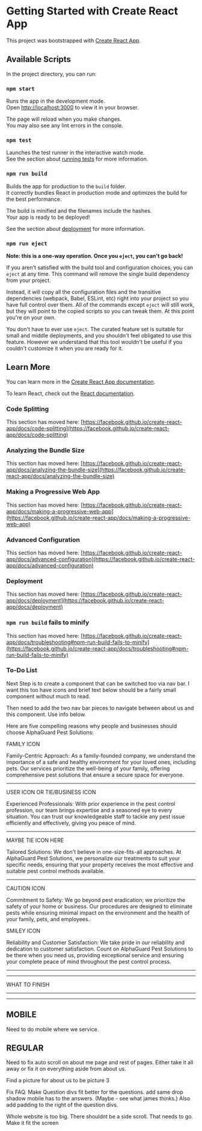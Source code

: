 # Getting Started with Create React App

This project was bootstrapped with [Create React App](https://github.com/facebook/create-react-app).

## Available Scripts

In the project directory, you can run:

### `npm start`

Runs the app in the development mode.\
Open [http://localhost:3000](http://localhost:3000) to view it in your browser.

The page will reload when you make changes.\
You may also see any lint errors in the console.

### `npm test`

Launches the test runner in the interactive watch mode.\
See the section about [running tests](https://facebook.github.io/create-react-app/docs/running-tests) for more information.

### `npm run build`

Builds the app for production to the `build` folder.\
It correctly bundles React in production mode and optimizes the build for the best performance.

The build is minified and the filenames include the hashes.\
Your app is ready to be deployed!

See the section about [deployment](https://facebook.github.io/create-react-app/docs/deployment) for more information.

### `npm run eject`

**Note: this is a one-way operation. Once you `eject`, you can't go back!**

If you aren't satisfied with the build tool and configuration choices, you can `eject` at any time. This command will remove the single build dependency from your project.

Instead, it will copy all the configuration files and the transitive dependencies (webpack, Babel, ESLint, etc) right into your project so you have full control over them. All of the commands except `eject` will still work, but they will point to the copied scripts so you can tweak them. At this point you're on your own.

You don't have to ever use `eject`. The curated feature set is suitable for small and middle deployments, and you shouldn't feel obligated to use this feature. However we understand that this tool wouldn't be useful if you couldn't customize it when you are ready for it.

## Learn More

You can learn more in the [Create React App documentation](https://facebook.github.io/create-react-app/docs/getting-started).

To learn React, check out the [React documentation](https://reactjs.org/).

### Code Splitting

This section has moved here: [https://facebook.github.io/create-react-app/docs/code-splitting](https://facebook.github.io/create-react-app/docs/code-splitting)

### Analyzing the Bundle Size

This section has moved here: [https://facebook.github.io/create-react-app/docs/analyzing-the-bundle-size](https://facebook.github.io/create-react-app/docs/analyzing-the-bundle-size)

### Making a Progressive Web App

This section has moved here: [https://facebook.github.io/create-react-app/docs/making-a-progressive-web-app](https://facebook.github.io/create-react-app/docs/making-a-progressive-web-app)

### Advanced Configuration

This section has moved here: [https://facebook.github.io/create-react-app/docs/advanced-configuration](https://facebook.github.io/create-react-app/docs/advanced-configuration)

### Deployment

This section has moved here: [https://facebook.github.io/create-react-app/docs/deployment](https://facebook.github.io/create-react-app/docs/deployment)

### `npm run build` fails to minify

This section has moved here: [https://facebook.github.io/create-react-app/docs/troubleshooting#npm-run-build-fails-to-minify](https://facebook.github.io/create-react-app/docs/troubleshooting#npm-run-build-fails-to-minify)

### To-Do List

Next Step is to create a component that can be switched too via nav bar. I want this too have icons and brief text below should be a fairly small component without much to read.

Then need to add the two nav bar pieces to navigate between about us and this component. Use info below.

Here are five compelling reasons why people and businesses should choose AlphaGuard Pest Solutions:

FAMILY ICON

Family-Centric Approach: As a family-founded company, we understand the importance of a safe and healthy environment for your loved ones, including pets. Our services prioritize the well-being of your family, offering comprehensive pest solutions that ensure a secure space for everyone.

---

USER ICON OR TIE/BUSINESS ICON

Experienced Professionals: With prior experience in the pest control profession, our team brings expertise and a seasoned eye to every situation. You can trust our knowledgeable staff to tackle any pest issue efficiently and effectively, giving you peace of mind.

---

MAYBE TIE ICON HERE

Tailored Solutions: We don't believe in one-size-fits-all approaches. At AlphaGuard Pest Solutions, we personalize our treatments to suit your specific needs, ensuring that your property receives the most effective and suitable pest control methods available.

---

CAUTION ICON

Commitment to Safety: We go beyond pest eradication; we prioritize the safety of your home or business. Our procedures are designed to eliminate pests while ensuring minimal impact on the environment and the health of your family, pets, and employees.

SMILEY ICON

Reliability and Customer Satisfaction: We take pride in our reliability and dedication to customer satisfaction. Count on AlphaGuard Pest Solutions to be there when you need us, providing exceptional service and ensuring your complete peace of mind throughout the pest control process.

---

---

WHAT TO FINISH

---

---

## MOBILE

Need to do mobile where we service.

## REGULAR

Need to fix auto scroll on about me page and rest of pages. Either take it all away or fix it on everything aside from about us.

Find a picture for about us to be picture 3

Fix FAQ. Make Question divs fit better for the questions. add same drop shadow mobile has to the answers. (Maybe - see what james thinks.) Also add padding to the right of the question divs.

Whole website is too big. There shouldnt be a side scroll. That needs to go. Make it fit the screen
